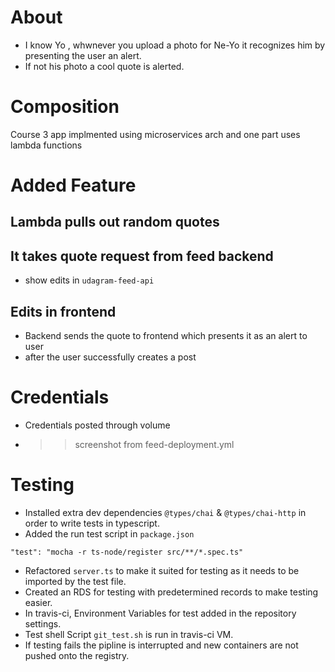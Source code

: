 # About
- I know Yo , whwnever you upload a photo for Ne-Yo it recognizes him by presenting the user an alert.
- If not his photo a cool quote is alerted.

# Composition
Course 3 app implmented using microservices arch and one part uses lambda functions

# Added Feature
## Lambda pulls out random quotes
## It takes quote request from feed backend
- show edits in `udagram-feed-api`
## Edits in frontend
- Backend sends the quote to frontend which presents it as an alert to user 
 - after the user successfully creates a post


# Credentials

- Credentials posted through volume
- >> screenshot from feed-deployment.yml

# Testing
- Installed extra dev dependencies `@types/chai` & `@types/chai-http` in order to write tests in typescript.
- Added the run test script in `package.json` 
```
"test": "mocha -r ts-node/register src/**/*.spec.ts"
```
- Refactored `server.ts` to make it suited for testing as it needs to be imported by the test file.
- Created an RDS for testing with predetermined records to make testing easier.
- In travis-ci, Environment Variables for test added in the repository settings.
- Test shell Script `git_test.sh` is run in travis-ci VM.
- If testing fails the pipline is interrupted and new containers are not pushed onto the registry.